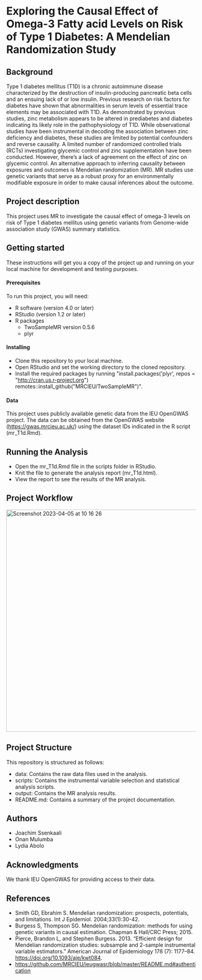 # Exploring the Causal Effect of Omega-3 Fatty acid  Levels on Risk of Type 1 Diabetes: A Mendelian Randomization Study

## Background
Type 1 diabetes mellitus (T1D) is a chronic autoimmune disease characterized by the destruction of insulin-producing pancreatic beta cells and an ensuing lack of or low insulin. Previous research on risk factors for diabetes have shown that abnormalities in serum levels of essential trace elements may be associated with T1D. As demonstrated by previous studies, zinc metabolism appears to be altered in prediabetes and diabetes indicating its likely role in the pathophysiology of  T1D. While observational studies have been instrumental in decoding the association between zinc deficiency and diabetes, these studies are limited by potential confounders and reverse causality. A limited number of randomized controlled trials (RCTs) investigating glycemic control and zinc supplementation have been conducted. However, there’s a lack of agreement on the effect of zinc on glycemic control. An alternative approach to inferring causality between exposures and outcomes is Mendelian randomization (MR). MR studies use genetic variants that serve as a robust proxy for an environmentally modifiable exposure in order to make causal inferences about the outcome.

## Project description
This project uses MR to investigate the causal effect of omega-3 levels on risk of Type 1 diabetes mellitus using genetic variants from Genome-wide association study (GWAS) summary statistics. 

## Getting started
These instructions will get you a copy of the project up and running on your local machine for development and testing purposes.
#### Prerequisites
To run this project, you will need:
* R software (version 4.0 or later)
* RStudio (version 1.2 or later)
* R packages
  * TwoSampleMR version 0.5.6 
  * plyr 
#### Installing
* Clone this repository to your local machine.
* Open RStudio and set the working directory to the cloned repository.
* Install the required packages by running "install.packages('plyr', repos = "http://cran.us.r-project.org")
remotes::install_github("MRCIEU/TwoSampleMR")".
#### Data
This project uses publicly available genetic data from the IEU OpenGWAS project. The data can be obtained from the OpenGWAS website (https://gwas.mrcieu.ac.uk/) using the dataset IDs indicated in the R script (mr_T1d.Rmd).

## Running the Analysis
* Open the mr_T1d.Rmd file in the scripts folder in RStudio.
* Knit the file to generate the analysis report (mr_T1d.html).
* View the report to see the results of the MR analysis.

## Project Workflow
<img width="589" alt="Screenshot 2023-04-05 at 10 16 26" src="https://user-images.githubusercontent.com/101923400/230008866-7b354de6-62fd-41dc-8b2f-d687467347f5.png">


## Project Structure
This repository is structured as follows:

* data: Contains the raw data files used in the analysis.
* scripts: Contains the instrumental variable selection and statistical analysis scripts.
* output: Contains the MR analysis results.
* README.md: Contains a summary of the project documentation.

## Authors
* Joachim Ssenkaali
* Onan Mulumba
* Lydia Abolo


## Acknowledgments
We thank IEU OpenGWAS for providing access to their data.

## References
* Smith GD, Ebrahim S. Mendelian randomization: prospects, potentials, and limitations. Int J Epidemiol. 2004;33(1):30-42.
* Burgess S, Thompson SG. Mendelian randomization: methods for using genetic variants in causal estimation. Chapman & Hall/CRC Press; 2015.
* Pierce, Brandon L, and Stephen Burgess. 2013. “Efficient design for Mendelian randomization studies: subsample and 2-sample instrumental variable estimators.” American Journal of Epidemiology 178 (7): 1177–84. https://doi.org/10.1093/aje/kwt084.
* https://github.com/MRCIEU/ieugwasr/blob/master/README.md#authentication








